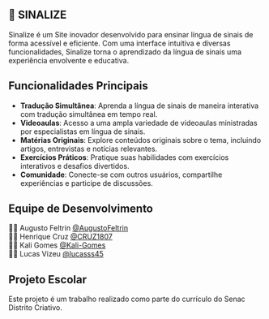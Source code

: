 ## 🤟 SINALIZE

Sinalize é um Site inovador desenvolvido para ensinar língua de sinais de forma acessível e eficiente. Com uma interface intuitiva e diversas funcionalidades, Sinalize torna o aprendizado da língua de sinais uma experiência envolvente e educativa.

## Funcionalidades Principais

- **Tradução Simultânea**: Aprenda a língua de sinais de maneira interativa com tradução simultânea em tempo real.
- **Videoaulas**: Acesso a uma ampla variedade de videoaulas ministradas por especialistas em língua de sinais.
- **Matérias Originais**: Explore conteúdos originais sobre o tema, incluindo artigos, entrevistas e notícias relevantes.
- **Exercícios Práticos**: Pratique suas habilidades com exercícios interativos e desafios divertidos.
- **Comunidade**: Conecte-se com outros usuários, compartilhe experiências e participe de discussões.

## Equipe de Desenvolvimento

👨‍💻 Augusto Feltrin [@AugustoFeltrin](https://github.com/AugustoFeltrin)  
👨‍💻 Henrique Cruz [@CRUZ1807](https://github.com/CRUZ1807)  
👩‍💻 Kali Gomes [@Kali-Gomes](https://github.com/Kali-Gomes)  
👨‍💻 Lucas Vizeu [@lucasss45](https://github.com/lucasss45)

## Projeto Escolar

Este projeto é um trabalho realizado como parte do currículo do Senac Distrito Criativo.
